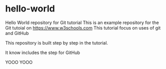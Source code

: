 # hello-world
Hello World repository for Git tutorial
This is an example repository for the Git tutoial on https://www.w3schools.com
This tutorial focus on uses of git and GitHub

This repository is built step by step in the tutorial.

It know includes the step for GitHub

YOOO YOOO

